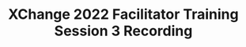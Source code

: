 ---
title: XChange 2022 Facilitator Training Session 3 Recording
redirect_to: https://edpuzzle.com/assignments/622c1efe29bb8b42dbe26f82/watch
redirect_from: 
  - /XC22FaciTraining3
  - /xc22facitraining3
---
